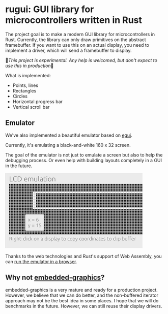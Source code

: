 # rugui: GUI library for microcontrollers written in Rust

The project goal is to make a modern GUI library for microcontrollers in Rust. Currently, the library can only draw primitives on the abstract framebuffer. If you want to use this on an actual display, you need to implement a driver, which will send a framebuffer to display.

🚧*This project is experimental. Any help is welcomed, but don't expect to use this in production*🚧

What is implemented:
* Points, lines
* Rectangles
* Circles
* Horizontal progress bar
* Vertical scroll bar

## Emulator
We've also implemented a beautiful emulator based on [egui](https://github.com/emilk/egui).

Currently, it's emulating a black-and-white 160 x 32 screen.

The goal of the emulator is not just to emulate a screen but also to help the debugging process. Or even help with building layouts completely in a GUI in the future.

<img src="media/emulator.png">

Thanks to the web technologies and Rust's support of Web Assembly, you can [run the emulator in a browser](https://gordon01.github.io/rugui-emulator/).

## Why not [embedded-graphics](https://github.com/embedded-graphics/embedded-graphics)?
embedded-graphics is a very mature and ready for a production project. However, we believe that we can do better, and the non-buffered iterator approach may not be the best idea in some places. I hope that we will do benchmarks in the future. However, we can still reuse their display drivers.

